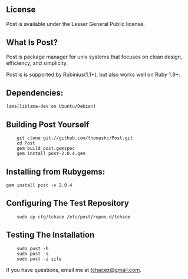 ## License

Post is available under the Lesser General Public license.

## What Is Post?

Post is package manager for unix systems that focuses on clean design, efficiency, and simplicity.

Post is is supported by Rubinius(1.1+), but also works well on Ruby 1.9+.

## Dependencies:
	lzma(liblzma-dev on Ubuntu/Debian)

## Building Post Yourself

        git clone git://github.com/thomashc/Post.git
        cd Post
        gem build post.gemspec
        gem install post-2.0.4.gem

## Installing from Rubygems:

	gem install post -v 2.0.4

## Configuring The Test Repository

        sudo cp cfg/tchace /etc/post/repos.d/tchace

## Testing The Installation

        sudo post -h
        sudo post -s
        sudo post -i zile

If you have questions, email me at <tchacex@gmail.com>.
